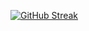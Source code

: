 <!-- ## Hi there 👋 -->
[![GitHub Streak](https://streak-stats.demolab.com?user=rivka14&theme=dark&border_radius=10&exclude_days=Wed%2CFri%2CSat)](https://git.io/streak-stats)
<!--
**rivka14/rivka14** is a ✨ _special_ ✨ repository because its `README.md` (this file) appears on your GitHub profile.

Here are some ideas to get you started:
12
- 🔭 I’m currently working on ...
- 🌱 I’m currently learning ...
- 👯 I’m looking to collaborate on ...
- 🤔 I’m looking for help with ...
- 💬 Ask me about ...
- 📫 How to reach me: ...
- 😄 Pronouns: ...
- ⚡ Fun fact: ...
-->
